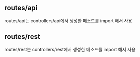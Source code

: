 ## routes/api
routes/api는 controllers/api에서 생성한 메소드를 import 해서 사용

## routes/rest
routes/rest는 controllers/rest에서 생성한 메소드를 import 해서 사용